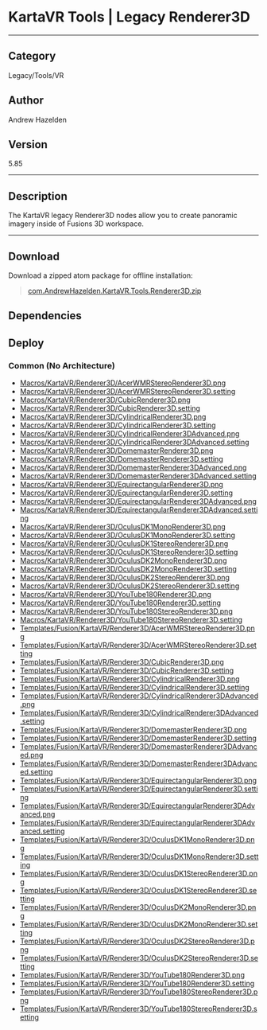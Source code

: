 # KartaVR Tools | Legacy Renderer3D
___

## Category
Legacy/Tools/VR

## Author
Andrew Hazelden

## Version
5.85

___

## Description
<p>The KartaVR legacy Renderer3D nodes allow you to create panoramic imagery inside of Fusions 3D workspace.</p>

___

## Download

Download a zipped atom package for offline installation:
> [com.AndrewHazelden.KartaVR.Tools.Renderer3D.zip](https://gitlab.com/WeSuckLess/Reactor/-/archive/master/Reactor-master.zip?path=Atoms/com.AndrewHazelden.KartaVR.Tools.Renderer3D)  

## Dependencies

## Deploy

### Common (No Architecture)

<ul>
<li><a href="https://gitlab.com/WeSuckLess/Reactor/-/blob/master/Atoms/com.AndrewHazelden.KartaVR.Tools.Renderer3D/Macros/KartaVR/Renderer3D/AcerWMRStereoRenderer3D.png?ref_type=heads">Macros/KartaVR/Renderer3D/AcerWMRStereoRenderer3D.png</a></li>
<li><a href="https://gitlab.com/WeSuckLess/Reactor/-/blob/master/Atoms/com.AndrewHazelden.KartaVR.Tools.Renderer3D/Macros/KartaVR/Renderer3D/AcerWMRStereoRenderer3D.setting?ref_type=heads">Macros/KartaVR/Renderer3D/AcerWMRStereoRenderer3D.setting</a></li>
<li><a href="https://gitlab.com/WeSuckLess/Reactor/-/blob/master/Atoms/com.AndrewHazelden.KartaVR.Tools.Renderer3D/Macros/KartaVR/Renderer3D/CubicRenderer3D.png?ref_type=heads">Macros/KartaVR/Renderer3D/CubicRenderer3D.png</a></li>
<li><a href="https://gitlab.com/WeSuckLess/Reactor/-/blob/master/Atoms/com.AndrewHazelden.KartaVR.Tools.Renderer3D/Macros/KartaVR/Renderer3D/CubicRenderer3D.setting?ref_type=heads">Macros/KartaVR/Renderer3D/CubicRenderer3D.setting</a></li>
<li><a href="https://gitlab.com/WeSuckLess/Reactor/-/blob/master/Atoms/com.AndrewHazelden.KartaVR.Tools.Renderer3D/Macros/KartaVR/Renderer3D/CylindricalRenderer3D.png?ref_type=heads">Macros/KartaVR/Renderer3D/CylindricalRenderer3D.png</a></li>
<li><a href="https://gitlab.com/WeSuckLess/Reactor/-/blob/master/Atoms/com.AndrewHazelden.KartaVR.Tools.Renderer3D/Macros/KartaVR/Renderer3D/CylindricalRenderer3D.setting?ref_type=heads">Macros/KartaVR/Renderer3D/CylindricalRenderer3D.setting</a></li>
<li><a href="https://gitlab.com/WeSuckLess/Reactor/-/blob/master/Atoms/com.AndrewHazelden.KartaVR.Tools.Renderer3D/Macros/KartaVR/Renderer3D/CylindricalRenderer3DAdvanced.png?ref_type=heads">Macros/KartaVR/Renderer3D/CylindricalRenderer3DAdvanced.png</a></li>
<li><a href="https://gitlab.com/WeSuckLess/Reactor/-/blob/master/Atoms/com.AndrewHazelden.KartaVR.Tools.Renderer3D/Macros/KartaVR/Renderer3D/CylindricalRenderer3DAdvanced.setting?ref_type=heads">Macros/KartaVR/Renderer3D/CylindricalRenderer3DAdvanced.setting</a></li>
<li><a href="https://gitlab.com/WeSuckLess/Reactor/-/blob/master/Atoms/com.AndrewHazelden.KartaVR.Tools.Renderer3D/Macros/KartaVR/Renderer3D/DomemasterRenderer3D.png?ref_type=heads">Macros/KartaVR/Renderer3D/DomemasterRenderer3D.png</a></li>
<li><a href="https://gitlab.com/WeSuckLess/Reactor/-/blob/master/Atoms/com.AndrewHazelden.KartaVR.Tools.Renderer3D/Macros/KartaVR/Renderer3D/DomemasterRenderer3D.setting?ref_type=heads">Macros/KartaVR/Renderer3D/DomemasterRenderer3D.setting</a></li>
<li><a href="https://gitlab.com/WeSuckLess/Reactor/-/blob/master/Atoms/com.AndrewHazelden.KartaVR.Tools.Renderer3D/Macros/KartaVR/Renderer3D/DomemasterRenderer3DAdvanced.png?ref_type=heads">Macros/KartaVR/Renderer3D/DomemasterRenderer3DAdvanced.png</a></li>
<li><a href="https://gitlab.com/WeSuckLess/Reactor/-/blob/master/Atoms/com.AndrewHazelden.KartaVR.Tools.Renderer3D/Macros/KartaVR/Renderer3D/DomemasterRenderer3DAdvanced.setting?ref_type=heads">Macros/KartaVR/Renderer3D/DomemasterRenderer3DAdvanced.setting</a></li>
<li><a href="https://gitlab.com/WeSuckLess/Reactor/-/blob/master/Atoms/com.AndrewHazelden.KartaVR.Tools.Renderer3D/Macros/KartaVR/Renderer3D/EquirectangularRenderer3D.png?ref_type=heads">Macros/KartaVR/Renderer3D/EquirectangularRenderer3D.png</a></li>
<li><a href="https://gitlab.com/WeSuckLess/Reactor/-/blob/master/Atoms/com.AndrewHazelden.KartaVR.Tools.Renderer3D/Macros/KartaVR/Renderer3D/EquirectangularRenderer3D.setting?ref_type=heads">Macros/KartaVR/Renderer3D/EquirectangularRenderer3D.setting</a></li>
<li><a href="https://gitlab.com/WeSuckLess/Reactor/-/blob/master/Atoms/com.AndrewHazelden.KartaVR.Tools.Renderer3D/Macros/KartaVR/Renderer3D/EquirectangularRenderer3DAdvanced.png?ref_type=heads">Macros/KartaVR/Renderer3D/EquirectangularRenderer3DAdvanced.png</a></li>
<li><a href="https://gitlab.com/WeSuckLess/Reactor/-/blob/master/Atoms/com.AndrewHazelden.KartaVR.Tools.Renderer3D/Macros/KartaVR/Renderer3D/EquirectangularRenderer3DAdvanced.setting?ref_type=heads">Macros/KartaVR/Renderer3D/EquirectangularRenderer3DAdvanced.setting</a></li>
<li><a href="https://gitlab.com/WeSuckLess/Reactor/-/blob/master/Atoms/com.AndrewHazelden.KartaVR.Tools.Renderer3D/Macros/KartaVR/Renderer3D/OculusDK1MonoRenderer3D.png?ref_type=heads">Macros/KartaVR/Renderer3D/OculusDK1MonoRenderer3D.png</a></li>
<li><a href="https://gitlab.com/WeSuckLess/Reactor/-/blob/master/Atoms/com.AndrewHazelden.KartaVR.Tools.Renderer3D/Macros/KartaVR/Renderer3D/OculusDK1MonoRenderer3D.setting?ref_type=heads">Macros/KartaVR/Renderer3D/OculusDK1MonoRenderer3D.setting</a></li>
<li><a href="https://gitlab.com/WeSuckLess/Reactor/-/blob/master/Atoms/com.AndrewHazelden.KartaVR.Tools.Renderer3D/Macros/KartaVR/Renderer3D/OculusDK1StereoRenderer3D.png?ref_type=heads">Macros/KartaVR/Renderer3D/OculusDK1StereoRenderer3D.png</a></li>
<li><a href="https://gitlab.com/WeSuckLess/Reactor/-/blob/master/Atoms/com.AndrewHazelden.KartaVR.Tools.Renderer3D/Macros/KartaVR/Renderer3D/OculusDK1StereoRenderer3D.setting?ref_type=heads">Macros/KartaVR/Renderer3D/OculusDK1StereoRenderer3D.setting</a></li>
<li><a href="https://gitlab.com/WeSuckLess/Reactor/-/blob/master/Atoms/com.AndrewHazelden.KartaVR.Tools.Renderer3D/Macros/KartaVR/Renderer3D/OculusDK2MonoRenderer3D.png?ref_type=heads">Macros/KartaVR/Renderer3D/OculusDK2MonoRenderer3D.png</a></li>
<li><a href="https://gitlab.com/WeSuckLess/Reactor/-/blob/master/Atoms/com.AndrewHazelden.KartaVR.Tools.Renderer3D/Macros/KartaVR/Renderer3D/OculusDK2MonoRenderer3D.setting?ref_type=heads">Macros/KartaVR/Renderer3D/OculusDK2MonoRenderer3D.setting</a></li>
<li><a href="https://gitlab.com/WeSuckLess/Reactor/-/blob/master/Atoms/com.AndrewHazelden.KartaVR.Tools.Renderer3D/Macros/KartaVR/Renderer3D/OculusDK2StereoRenderer3D.png?ref_type=heads">Macros/KartaVR/Renderer3D/OculusDK2StereoRenderer3D.png</a></li>
<li><a href="https://gitlab.com/WeSuckLess/Reactor/-/blob/master/Atoms/com.AndrewHazelden.KartaVR.Tools.Renderer3D/Macros/KartaVR/Renderer3D/OculusDK2StereoRenderer3D.setting?ref_type=heads">Macros/KartaVR/Renderer3D/OculusDK2StereoRenderer3D.setting</a></li>
<li><a href="https://gitlab.com/WeSuckLess/Reactor/-/blob/master/Atoms/com.AndrewHazelden.KartaVR.Tools.Renderer3D/Macros/KartaVR/Renderer3D/YouTube180Renderer3D.png?ref_type=heads">Macros/KartaVR/Renderer3D/YouTube180Renderer3D.png</a></li>
<li><a href="https://gitlab.com/WeSuckLess/Reactor/-/blob/master/Atoms/com.AndrewHazelden.KartaVR.Tools.Renderer3D/Macros/KartaVR/Renderer3D/YouTube180Renderer3D.setting?ref_type=heads">Macros/KartaVR/Renderer3D/YouTube180Renderer3D.setting</a></li>
<li><a href="https://gitlab.com/WeSuckLess/Reactor/-/blob/master/Atoms/com.AndrewHazelden.KartaVR.Tools.Renderer3D/Macros/KartaVR/Renderer3D/YouTube180StereoRenderer3D.png?ref_type=heads">Macros/KartaVR/Renderer3D/YouTube180StereoRenderer3D.png</a></li>
<li><a href="https://gitlab.com/WeSuckLess/Reactor/-/blob/master/Atoms/com.AndrewHazelden.KartaVR.Tools.Renderer3D/Macros/KartaVR/Renderer3D/YouTube180StereoRenderer3D.setting?ref_type=heads">Macros/KartaVR/Renderer3D/YouTube180StereoRenderer3D.setting</a></li>
<li><a href="https://gitlab.com/WeSuckLess/Reactor/-/blob/master/Atoms/com.AndrewHazelden.KartaVR.Tools.Renderer3D/Templates/Fusion/KartaVR/Renderer3D/AcerWMRStereoRenderer3D.png?ref_type=heads">Templates/Fusion/KartaVR/Renderer3D/AcerWMRStereoRenderer3D.png</a></li>
<li><a href="https://gitlab.com/WeSuckLess/Reactor/-/blob/master/Atoms/com.AndrewHazelden.KartaVR.Tools.Renderer3D/Templates/Fusion/KartaVR/Renderer3D/AcerWMRStereoRenderer3D.setting?ref_type=heads">Templates/Fusion/KartaVR/Renderer3D/AcerWMRStereoRenderer3D.setting</a></li>
<li><a href="https://gitlab.com/WeSuckLess/Reactor/-/blob/master/Atoms/com.AndrewHazelden.KartaVR.Tools.Renderer3D/Templates/Fusion/KartaVR/Renderer3D/CubicRenderer3D.png?ref_type=heads">Templates/Fusion/KartaVR/Renderer3D/CubicRenderer3D.png</a></li>
<li><a href="https://gitlab.com/WeSuckLess/Reactor/-/blob/master/Atoms/com.AndrewHazelden.KartaVR.Tools.Renderer3D/Templates/Fusion/KartaVR/Renderer3D/CubicRenderer3D.setting?ref_type=heads">Templates/Fusion/KartaVR/Renderer3D/CubicRenderer3D.setting</a></li>
<li><a href="https://gitlab.com/WeSuckLess/Reactor/-/blob/master/Atoms/com.AndrewHazelden.KartaVR.Tools.Renderer3D/Templates/Fusion/KartaVR/Renderer3D/CylindricalRenderer3D.png?ref_type=heads">Templates/Fusion/KartaVR/Renderer3D/CylindricalRenderer3D.png</a></li>
<li><a href="https://gitlab.com/WeSuckLess/Reactor/-/blob/master/Atoms/com.AndrewHazelden.KartaVR.Tools.Renderer3D/Templates/Fusion/KartaVR/Renderer3D/CylindricalRenderer3D.setting?ref_type=heads">Templates/Fusion/KartaVR/Renderer3D/CylindricalRenderer3D.setting</a></li>
<li><a href="https://gitlab.com/WeSuckLess/Reactor/-/blob/master/Atoms/com.AndrewHazelden.KartaVR.Tools.Renderer3D/Templates/Fusion/KartaVR/Renderer3D/CylindricalRenderer3DAdvanced.png?ref_type=heads">Templates/Fusion/KartaVR/Renderer3D/CylindricalRenderer3DAdvanced.png</a></li>
<li><a href="https://gitlab.com/WeSuckLess/Reactor/-/blob/master/Atoms/com.AndrewHazelden.KartaVR.Tools.Renderer3D/Templates/Fusion/KartaVR/Renderer3D/CylindricalRenderer3DAdvanced.setting?ref_type=heads">Templates/Fusion/KartaVR/Renderer3D/CylindricalRenderer3DAdvanced.setting</a></li>
<li><a href="https://gitlab.com/WeSuckLess/Reactor/-/blob/master/Atoms/com.AndrewHazelden.KartaVR.Tools.Renderer3D/Templates/Fusion/KartaVR/Renderer3D/DomemasterRenderer3D.png?ref_type=heads">Templates/Fusion/KartaVR/Renderer3D/DomemasterRenderer3D.png</a></li>
<li><a href="https://gitlab.com/WeSuckLess/Reactor/-/blob/master/Atoms/com.AndrewHazelden.KartaVR.Tools.Renderer3D/Templates/Fusion/KartaVR/Renderer3D/DomemasterRenderer3D.setting?ref_type=heads">Templates/Fusion/KartaVR/Renderer3D/DomemasterRenderer3D.setting</a></li>
<li><a href="https://gitlab.com/WeSuckLess/Reactor/-/blob/master/Atoms/com.AndrewHazelden.KartaVR.Tools.Renderer3D/Templates/Fusion/KartaVR/Renderer3D/DomemasterRenderer3DAdvanced.png?ref_type=heads">Templates/Fusion/KartaVR/Renderer3D/DomemasterRenderer3DAdvanced.png</a></li>
<li><a href="https://gitlab.com/WeSuckLess/Reactor/-/blob/master/Atoms/com.AndrewHazelden.KartaVR.Tools.Renderer3D/Templates/Fusion/KartaVR/Renderer3D/DomemasterRenderer3DAdvanced.setting?ref_type=heads">Templates/Fusion/KartaVR/Renderer3D/DomemasterRenderer3DAdvanced.setting</a></li>
<li><a href="https://gitlab.com/WeSuckLess/Reactor/-/blob/master/Atoms/com.AndrewHazelden.KartaVR.Tools.Renderer3D/Templates/Fusion/KartaVR/Renderer3D/EquirectangularRenderer3D.png?ref_type=heads">Templates/Fusion/KartaVR/Renderer3D/EquirectangularRenderer3D.png</a></li>
<li><a href="https://gitlab.com/WeSuckLess/Reactor/-/blob/master/Atoms/com.AndrewHazelden.KartaVR.Tools.Renderer3D/Templates/Fusion/KartaVR/Renderer3D/EquirectangularRenderer3D.setting?ref_type=heads">Templates/Fusion/KartaVR/Renderer3D/EquirectangularRenderer3D.setting</a></li>
<li><a href="https://gitlab.com/WeSuckLess/Reactor/-/blob/master/Atoms/com.AndrewHazelden.KartaVR.Tools.Renderer3D/Templates/Fusion/KartaVR/Renderer3D/EquirectangularRenderer3DAdvanced.png?ref_type=heads">Templates/Fusion/KartaVR/Renderer3D/EquirectangularRenderer3DAdvanced.png</a></li>
<li><a href="https://gitlab.com/WeSuckLess/Reactor/-/blob/master/Atoms/com.AndrewHazelden.KartaVR.Tools.Renderer3D/Templates/Fusion/KartaVR/Renderer3D/EquirectangularRenderer3DAdvanced.setting?ref_type=heads">Templates/Fusion/KartaVR/Renderer3D/EquirectangularRenderer3DAdvanced.setting</a></li>
<li><a href="https://gitlab.com/WeSuckLess/Reactor/-/blob/master/Atoms/com.AndrewHazelden.KartaVR.Tools.Renderer3D/Templates/Fusion/KartaVR/Renderer3D/OculusDK1MonoRenderer3D.png?ref_type=heads">Templates/Fusion/KartaVR/Renderer3D/OculusDK1MonoRenderer3D.png</a></li>
<li><a href="https://gitlab.com/WeSuckLess/Reactor/-/blob/master/Atoms/com.AndrewHazelden.KartaVR.Tools.Renderer3D/Templates/Fusion/KartaVR/Renderer3D/OculusDK1MonoRenderer3D.setting?ref_type=heads">Templates/Fusion/KartaVR/Renderer3D/OculusDK1MonoRenderer3D.setting</a></li>
<li><a href="https://gitlab.com/WeSuckLess/Reactor/-/blob/master/Atoms/com.AndrewHazelden.KartaVR.Tools.Renderer3D/Templates/Fusion/KartaVR/Renderer3D/OculusDK1StereoRenderer3D.png?ref_type=heads">Templates/Fusion/KartaVR/Renderer3D/OculusDK1StereoRenderer3D.png</a></li>
<li><a href="https://gitlab.com/WeSuckLess/Reactor/-/blob/master/Atoms/com.AndrewHazelden.KartaVR.Tools.Renderer3D/Templates/Fusion/KartaVR/Renderer3D/OculusDK1StereoRenderer3D.setting?ref_type=heads">Templates/Fusion/KartaVR/Renderer3D/OculusDK1StereoRenderer3D.setting</a></li>
<li><a href="https://gitlab.com/WeSuckLess/Reactor/-/blob/master/Atoms/com.AndrewHazelden.KartaVR.Tools.Renderer3D/Templates/Fusion/KartaVR/Renderer3D/OculusDK2MonoRenderer3D.png?ref_type=heads">Templates/Fusion/KartaVR/Renderer3D/OculusDK2MonoRenderer3D.png</a></li>
<li><a href="https://gitlab.com/WeSuckLess/Reactor/-/blob/master/Atoms/com.AndrewHazelden.KartaVR.Tools.Renderer3D/Templates/Fusion/KartaVR/Renderer3D/OculusDK2MonoRenderer3D.setting?ref_type=heads">Templates/Fusion/KartaVR/Renderer3D/OculusDK2MonoRenderer3D.setting</a></li>
<li><a href="https://gitlab.com/WeSuckLess/Reactor/-/blob/master/Atoms/com.AndrewHazelden.KartaVR.Tools.Renderer3D/Templates/Fusion/KartaVR/Renderer3D/OculusDK2StereoRenderer3D.png?ref_type=heads">Templates/Fusion/KartaVR/Renderer3D/OculusDK2StereoRenderer3D.png</a></li>
<li><a href="https://gitlab.com/WeSuckLess/Reactor/-/blob/master/Atoms/com.AndrewHazelden.KartaVR.Tools.Renderer3D/Templates/Fusion/KartaVR/Renderer3D/OculusDK2StereoRenderer3D.setting?ref_type=heads">Templates/Fusion/KartaVR/Renderer3D/OculusDK2StereoRenderer3D.setting</a></li>
<li><a href="https://gitlab.com/WeSuckLess/Reactor/-/blob/master/Atoms/com.AndrewHazelden.KartaVR.Tools.Renderer3D/Templates/Fusion/KartaVR/Renderer3D/YouTube180Renderer3D.png?ref_type=heads">Templates/Fusion/KartaVR/Renderer3D/YouTube180Renderer3D.png</a></li>
<li><a href="https://gitlab.com/WeSuckLess/Reactor/-/blob/master/Atoms/com.AndrewHazelden.KartaVR.Tools.Renderer3D/Templates/Fusion/KartaVR/Renderer3D/YouTube180Renderer3D.setting?ref_type=heads">Templates/Fusion/KartaVR/Renderer3D/YouTube180Renderer3D.setting</a></li>
<li><a href="https://gitlab.com/WeSuckLess/Reactor/-/blob/master/Atoms/com.AndrewHazelden.KartaVR.Tools.Renderer3D/Templates/Fusion/KartaVR/Renderer3D/YouTube180StereoRenderer3D.png?ref_type=heads">Templates/Fusion/KartaVR/Renderer3D/YouTube180StereoRenderer3D.png</a></li>
<li><a href="https://gitlab.com/WeSuckLess/Reactor/-/blob/master/Atoms/com.AndrewHazelden.KartaVR.Tools.Renderer3D/Templates/Fusion/KartaVR/Renderer3D/YouTube180StereoRenderer3D.setting?ref_type=heads">Templates/Fusion/KartaVR/Renderer3D/YouTube180StereoRenderer3D.setting</a></li>
</ul>
